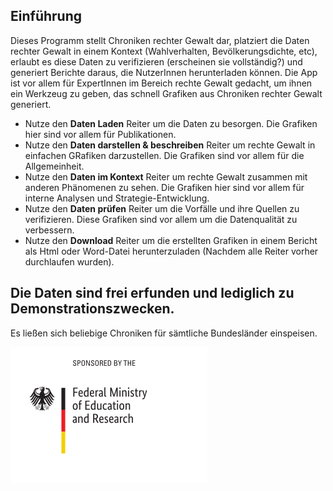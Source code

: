 ## Einführung

Dieses Programm stellt Chroniken rechter Gewalt dar, platziert die Daten rechter Gewalt in einem Kontext (Wahlverhalten, Bevölkerungsdichte, etc), erlaubt es diese Daten zu verifizieren (erscheinen sie vollständig?) und generiert Berichte daraus, die NutzerInnen herunterladen können. Die App ist vor allem für ExpertInnen im Bereich rechte Gewalt gedacht, um ihnen ein Werkzeug zu geben, das schnell Grafiken aus Chroniken rechter Gewalt generiert. 


* Nutze den **<i class="fa fa-table"></i> Daten Laden** Reiter um die Daten zu besorgen. Die Grafiken hier sind vor allem für Publikationen. 
* Nutze den **<i class="fa fa-bar-chart"></i> Daten darstellen & beschreiben** Reiter um rechte Gewalt in einfachen GRafiken darzustellen. Die Grafiken sind vor allem für die Allgemeinheit. 
* Nutze den **<i class="fa fa-globe"></i> Daten im Kontext** Reiter um rechte Gewalt zusammen mit anderen Phänomenen zu sehen. Die Grafiken hier sind vor allem für interne Analysen und Strategie-Entwicklung. 
* Nutze den **<i class="fa fa-search"></i> Daten prüfen** Reiter um die Vorfälle und ihre Quellen zu verifizieren. Diese Grafiken sind vor allem um die Datenqualität zu verbessern. 
* Nutze den **<i class="fa fa-download"></i> Download** Reiter um die erstellten Grafiken in einem Bericht als Html oder Word-Datei herunterzuladen (Nachdem alle Reiter vorher durchlaufen wurden).  


## Die Daten sind frei erfunden und lediglich zu Demonstrationszwecken. 

Es ließen sich beliebige Chroniken für sämtliche Bundesländer einspeisen. 

![Funded by BMBF](BMBF_eng.png)